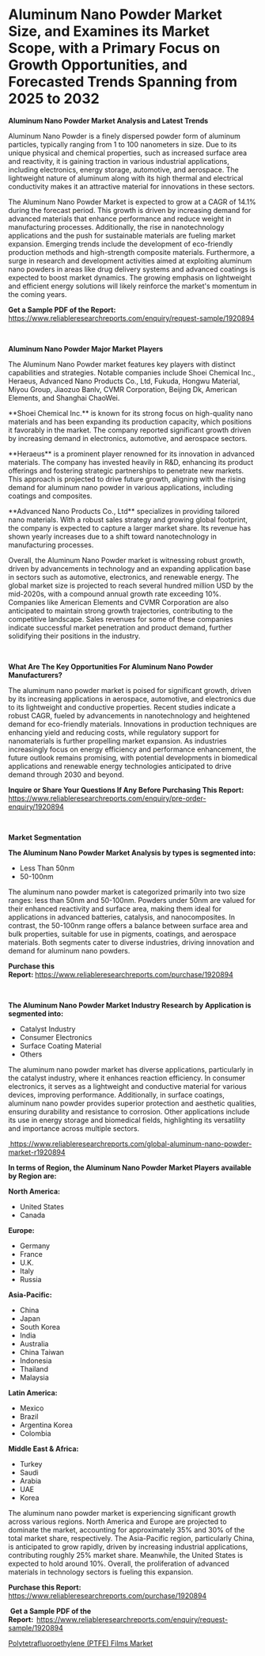 <p><h1>Aluminum Nano Powder Market Size, and Examines its Market Scope, with a Primary Focus on Growth Opportunities, and Forecasted Trends Spanning from 2025 to 2032</h1></p><p><strong>Aluminum Nano Powder Market Analysis and Latest Trends</strong></p>
<p><p>Aluminum Nano Powder is a finely dispersed powder form of aluminum particles, typically ranging from 1 to 100 nanometers in size. Due to its unique physical and chemical properties, such as increased surface area and reactivity, it is gaining traction in various industrial applications, including electronics, energy storage, automotive, and aerospace. The lightweight nature of aluminum along with its high thermal and electrical conductivity makes it an attractive material for innovations in these sectors.</p><p>The Aluminum Nano Powder Market is expected to grow at a CAGR of 14.1% during the forecast period. This growth is driven by increasing demand for advanced materials that enhance performance and reduce weight in manufacturing processes. Additionally, the rise in nanotechnology applications and the push for sustainable materials are fueling market expansion. Emerging trends include the development of eco-friendly production methods and high-strength composite materials. Furthermore, a surge in research and development activities aimed at exploiting aluminum nano powders in areas like drug delivery systems and advanced coatings is expected to boost market dynamics. The growing emphasis on lightweight and efficient energy solutions will likely reinforce the market's momentum in the coming years.</p></p>
<p><strong>Get a Sample PDF of the Report:&nbsp;</strong> <a href="https://www.reliableresearchreports.com/enquiry/request-sample/1920894?utm_campaign=2177&utm_medium=2&utm_source=Github&utm_content=ia&utm_term=04022025&utm_id=aluminum-nano-powder">https://www.reliableresearchreports.com/enquiry/request-sample/1920894</a></p>
<p>&nbsp;</p>
<p><strong>Aluminum Nano Powder Major Market Players</strong></p>
<p><p>The Aluminum Nano Powder market features key players with distinct capabilities and strategies. Notable companies include Shoei Chemical Inc., Heraeus, Advanced Nano Products Co., Ltd, Fukuda, Hongwu Material, Miyou Group, Jiaozuo Banlv, CVMR Corporation, Beijing Dk, American Elements, and Shanghai ChaoWei.</p><p>**Shoei Chemical Inc.** is known for its strong focus on high-quality nano materials and has been expanding its production capacity, which positions it favorably in the market. The company reported significant growth driven by increasing demand in electronics, automotive, and aerospace sectors.</p><p>**Heraeus** is a prominent player renowned for its innovation in advanced materials. The company has invested heavily in R&D, enhancing its product offerings and fostering strategic partnerships to penetrate new markets. This approach is projected to drive future growth, aligning with the rising demand for aluminum nano powder in various applications, including coatings and composites.</p><p>**Advanced Nano Products Co., Ltd** specializes in providing tailored nano materials. With a robust sales strategy and growing global footprint, the company is expected to capture a larger market share. Its revenue has shown yearly increases due to a shift toward nanotechnology in manufacturing processes.</p><p>Overall, the Aluminum Nano Powder market is witnessing robust growth, driven by advancements in technology and an expanding application base in sectors such as automotive, electronics, and renewable energy. The global market size is projected to reach several hundred million USD by the mid-2020s, with a compound annual growth rate exceeding 10%. Companies like American Elements and CVMR Corporation are also anticipated to maintain strong growth trajectories, contributing to the competitive landscape. Sales revenues for some of these companies indicate successful market penetration and product demand, further solidifying their positions in the industry.</p></p>
<p>&nbsp;</p>
<p><strong>What Are The Key Opportunities For Aluminum Nano Powder Manufacturers?</strong></p>
<p><p>The aluminum nano powder market is poised for significant growth, driven by its increasing applications in aerospace, automotive, and electronics due to its lightweight and conductive properties. Recent studies indicate a robust CAGR, fueled by advancements in nanotechnology and heightened demand for eco-friendly materials. Innovations in production techniques are enhancing yield and reducing costs, while regulatory support for nanomaterials is further propelling market expansion. As industries increasingly focus on energy efficiency and performance enhancement, the future outlook remains promising, with potential developments in biomedical applications and renewable energy technologies anticipated to drive demand through 2030 and beyond.</p></p>
<p><strong>Inquire or Share Your Questions If Any Before Purchasing This Report:</strong> <a href="https://www.reliableresearchreports.com/enquiry/pre-order-enquiry/1920894?utm_campaign=2177&utm_medium=2&utm_source=Github&utm_content=ia&utm_term=04022025&utm_id=aluminum-nano-powder">https://www.reliableresearchreports.com/enquiry/pre-order-enquiry/1920894</a></p>
<p>&nbsp;</p>
<p><strong>Market Segmentation</strong></p>
<p><strong>The Aluminum Nano Powder Market Analysis by types is segmented into:</strong></p>
<p><ul><li>Less Than 50nm</li><li>50-100nm</li></ul></p>
<p><p>The aluminum nano powder market is categorized primarily into two size ranges: less than 50nm and 50-100nm. Powders under 50nm are valued for their enhanced reactivity and surface area, making them ideal for applications in advanced batteries, catalysis, and nanocomposites. In contrast, the 50-100nm range offers a balance between surface area and bulk properties, suitable for use in pigments, coatings, and aerospace materials. Both segments cater to diverse industries, driving innovation and demand for aluminum nano powders.</p></p>
<p><strong>Purchase this Report:&nbsp;</strong><a href="https://www.reliableresearchreports.com/purchase/1920894?utm_campaign=2177&utm_medium=2&utm_source=Github&utm_content=ia&utm_term=04022025&utm_id=aluminum-nano-powder">https://www.reliableresearchreports.com/purchase/1920894</a></p>
<p>&nbsp;</p>
<p><strong>The Aluminum Nano Powder Market Industry Research by Application is segmented into:</strong></p>
<p><ul><li>Catalyst Industry</li><li>Consumer Electronics</li><li>Surface Coating Material</li><li>Others</li></ul></p>
<p><p>The aluminum nano powder market has diverse applications, particularly in the catalyst industry, where it enhances reaction efficiency. In consumer electronics, it serves as a lightweight and conductive material for various devices, improving performance. Additionally, in surface coatings, aluminum nano powder provides superior protection and aesthetic qualities, ensuring durability and resistance to corrosion. Other applications include its use in energy storage and biomedical fields, highlighting its versatility and importance across multiple sectors.</p></p>
<p><a href="https://www.reliableresearchreports.com/global-aluminum-nano-powder-market-r1920894?utm_campaign=2177&utm_medium=2&utm_source=Github&utm_content=ia&utm_term=04022025&utm_id=aluminum-nano-powder">&nbsp;https://www.reliableresearchreports.com/global-aluminum-nano-powder-market-r1920894</a></p>
<p><strong>In terms of Region, the Aluminum Nano Powder Market Players available by Region are:</strong></p>
<p>
    <p> <strong> North America: </strong>
        <ul>
            <li>United States</li>
            <li>Canada</li>
        </ul>
        </p> 
    <p> <strong> Europe: </strong>
        <ul>
            <li>Germany</li>
            <li>France</li>
            <li>U.K.</li>
            <li>Italy</li>
            <li>Russia</li>
        </ul>
        </p> 
    <p> <strong> Asia-Pacific: </strong>
        <ul>
            <li>China</li>
            <li>Japan</li>
            <li>South Korea</li>
            <li>India</li>
            <li>Australia</li>
            <li>China Taiwan</li>
            <li>Indonesia</li>
            <li>Thailand</li>
            <li>Malaysia</li>
        </ul>
        </p> 
    <p> <strong> Latin America: </strong>
        <ul>
            <li>Mexico</li>
            <li>Brazil</li>
            <li>Argentina Korea</li>
            <li>Colombia</li>
        </ul>
        </p> 
    <p> <strong> Middle East & Africa: </strong>
        <ul>
            <li>Turkey</li>
            <li>Saudi</li>
            <li>Arabia</li>
            <li>UAE</li>
            <li>Korea</li>
        </ul>
    </p>
    </p>
<p><p>The aluminum nano powder market is experiencing significant growth across various regions. North America and Europe are projected to dominate the market, accounting for approximately 35% and 30% of the total market share, respectively. The Asia-Pacific region, particularly China, is anticipated to grow rapidly, driven by increasing industrial applications, contributing roughly 25% market share. Meanwhile, the United States is expected to hold around 10%. Overall, the proliferation of advanced materials in technology sectors is fueling this expansion.</p></p>
<p><strong>Purchase this Report: </strong><a href="https://www.reliableresearchreports.com/purchase/1920894?utm_campaign=2177&utm_medium=2&utm_source=Github&utm_content=ia&utm_term=04022025&utm_id=aluminum-nano-powder">https://www.reliableresearchreports.com/purchase/1920894</a></p>
<p>&nbsp;<strong>Get a Sample PDF of the Report:&nbsp;&nbsp;</strong><a href="https://www.reliableresearchreports.com/enquiry/request-sample/1920894?utm_campaign=2177&utm_medium=2&utm_source=Github&utm_content=ia&utm_term=04022025&utm_id=aluminum-nano-powder">https://www.reliableresearchreports.com/enquiry/request-sample/1920894</a></p>
<p><strong></strong></p>
<p><p><a href="https://github.com/LilianFaulkner65/Market-Research-Report-List-1/blob/main/polytetrafluoroethylene-ptfe-films-market.md?utm_campaign=2177&utm_medium=2&utm_source=Github&utm_content=ia&utm_term=04022025&utm_id=aluminum-nano-powder">Polytetrafluoroethylene (PTFE) Films Market</a></p></p>